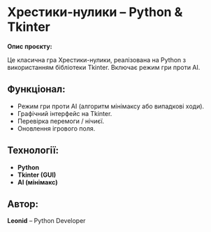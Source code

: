 # Хрестики-нулики – Python & Tkinter

**Опис проєкту:**

Це класична гра Хрестики-нулики, реалізована на Python з використанням бібліотеки Tkinter. Включає режим гри проти AI.

## Функціонал:
- Режим гри проти AI (алгоритм мінімаксу або випадкові ходи).
- Графічний інтерфейс на Tkinter.
- Перевірка перемоги / нічиєї.
- Оновлення ігрового поля.

## Технології:
- **Python**
- **Tkinter (GUI)**
- **AI (мінімакс)**

## Автор:
**Leonid** – Python Developer
